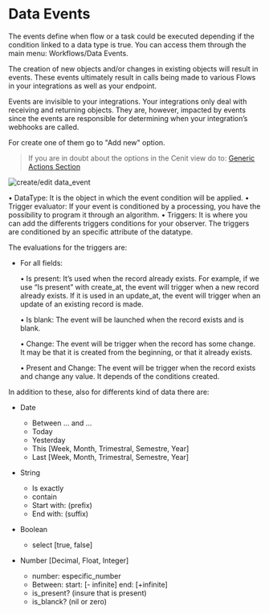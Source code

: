 # Data Events

The events define when flow or a task could be executed depending if the condition linked to a data type is true. You can access them through the main menu: Workflows/Data Events.

The creation of new objects and/or changes in existing objects will result in events. These events ultimately result in calls being made to various Flows in your integrations as well as your endpoint.

Events are invisible to your integrations. Your integrations only deal with receiving and returning objects. They are, however, impacted by events since the events are responsible for determining when your integration’s webhooks are called.

For create one of them go to "Add new" option.

> If you are in doubt about the options in the Cenit view do to: [Generic Actions Section](generic_actions_.md)

![create/edit data_event](https://user-images.githubusercontent.com/30662690/63460507-ace3fc80-c424-11e9-9d32-eab930533441.png)

• DataType: It is the object in which the event condition will be applied.
• Trigger evaluator: If your event is conditioned by a processing, you have the possibility to program it through an algorithm.
• Triggers: It is where you can add the differents triggers conditions for your observer. The triggers are conditioned by an specific attribute of the datatype.

The evaluations for the triggers are:

- For all fields:

    • Is present: It’s used when the record already exists. For example, if we use “Is present” with create_at, the event will trigger when a new record already exists. If it is used in an update_at, the event will trigger when an update of an existing record is made.

    • Is blank: The event will be launched when the record exists and is blank.

    • Change: The event will be trigger when the record has some change. It may be that it is created from the beginning, or that it already exists.
    
    • Present and Change: The event will be trigger when the record exists and change any value. It depends of the conditions created.

In addition to these, also for differents kind of data there are:
- Date
    - Between … and …
    - Today
    - Yesterday
    - This [Week, Month, Trimestral, Semestre, Year]
    - Last [Week, Month, Trimestral, Semestre, Year]

- String
    - Is exactly
    - contain
    - Start with: (prefix)
    - End with: (suffix)

- Boolean
    - select [true, false]

- Number [Decimal, Float, Integer]
    - number: especific_number
    - Between: start: [- infinite] end: [+infinite]
    - is_present? (insure that is present)
    - is_blanck? (nil or zero)
